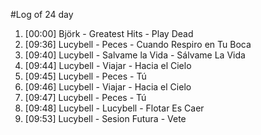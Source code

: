 #Log of 24 day

1. [00:00] Björk - Greatest Hits - Play Dead
1. [09:36] Lucybell - Peces - Cuando Respiro en Tu Boca
1. [09:40] Lucybell - Salvame la Vida - Sálvame La Vida
1. [09:44] Lucybell - Viajar - Hacia el Cielo
1. [09:45] Lucybell - Peces - Tú
1. [09:46] Lucybell - Viajar - Hacia el Cielo
1. [09:47] Lucybell - Peces - Tú
1. [09:48] Lucybell - Lucybell - Flotar Es Caer
1. [09:53] Lucybell - Sesion Futura - Vete
